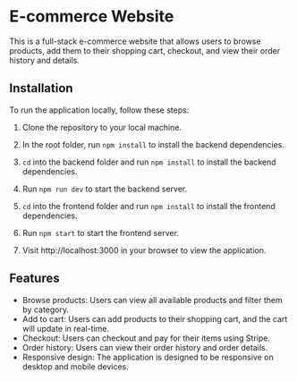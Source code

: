 # E-commerce Website

This is a full-stack e-commerce website that allows users to browse products, add them to their shopping cart, checkout, and view their order history and details.

## Installation

To run the application locally, follow these steps:

1. Clone the repository to your local machine.
 
2. In the root folder, run `npm install` to install the backend dependencies.

3. `cd` into the backend folder and run `npm install` to install the backend dependencies.

4. Run `npm run dev` to start the backend server.
 
5. `cd` into the frontend folder and run `npm install` to install the frontend dependencies.
 
6. Run `npm start` to start the frontend server.
 
7. Visit http://localhost:3000 in your browser to view the application.


## Features

* Browse products: Users can view all available products and filter them by category.
* Add to cart: Users can add products to their shopping cart, and the cart will update in real-time.
* Checkout: Users can checkout and pay for their items using Stripe.
* Order history: Users can view their order history and order details.
* Responsive design: The application is designed to be responsive on desktop and mobile devices.
